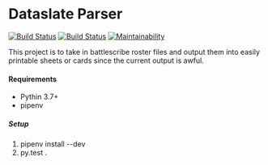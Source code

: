 # Dataslate Parser
[![Build Status](https://drone.stvnksslr.com/api/badges/stvnksslr/dataslate-parser/status.svg)](https://drone.stvnksslr.com/stvnksslr/dataslate-parser)
[![Build Status](https://travis-ci.com/stvnksslr/dataslate-parser.svg?branch=master)](https://travis-ci.com/stvnksslr/dataslate-parser)
[![Maintainability](https://api.codeclimate.com/v1/badges/86bd40b6d3fd037140d4/maintainability)](https://codeclimate.com/github/stvnksslr/dataslate-parser/maintainability)

This project is to take in battlescribe roster files and output them into easily printable sheets or cards since the current output is awful.

#### Requirements
* Pythin 3.7+
* pipenv 

##### Setup
1. pipenv install --dev
2. py.test .